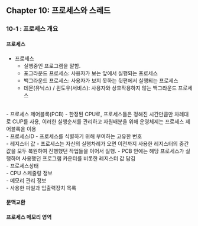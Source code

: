 

## Chapter 10: 프로세스와 스레드

### 10-1 : 프로세스 개요
#### 프로세스

- 프로세스
    - 실행중인 프로그램을 말함.
    - 포그라운드 프로세스: 사용자가 보는 앞에서 실행되는 프로세스
    - 백그라운드 프로세스: 사용자가 보지 못하는 뒷편에서 실행되는 프로세스
    - 데몬(유닉스) / 윈도우(서비스): 사용자와 상호작용하지 않는 백그라운드 프로세스
 <br>
- 프로세스 제어블록(PCB)
    - 한정된 CPU로, 프로세스들은 정해진 시간만큼만 차례대로 CUP를 사용, 이러한 실행순서를 관리하고 자원배분을 위해 운영체제는 프로세스 제어블록을 이용
<br>
- 프로세스ID
    - 프로세스를 식별하기 위해 부여하는 고유한 번호
<br>
- 레지스터 값
    - 프로세스는 자신의 실행차례가 오면 이전까지 사용한 레지스터의 중간값을 모두 복원하여 진행했던 작업들을 이어서 실행.
    - PCB 안에는 해당 프로세스가 실행하며 사용했던 프로그램 카운터를 비롯한 레지스터 값 담김
<br>
- 프로세스상태
<br>
- CPU 스케줄링 정보
<br>
- 메모리 관리 정보
<br>
- 사용한 파일과 입출력장치 목록 

#### 문맥교환
#### 프로세스 메모리 영역